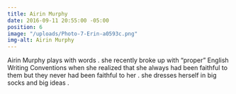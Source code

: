```yaml
---
title: Airin Murphy
date: 2016-09-11 20:55:00 -05:00
position: 6
image: "/uploads/Photo-7-Erin-a0593c.png"
img-alt: Airin Murphy
---
```


Airin Murphy plays with words . she recently broke up with “proper” English Writing Conventions when she realized that she always had been faithful to them but they never had been faithful to her . she dresses herself in big socks and big ideas . 